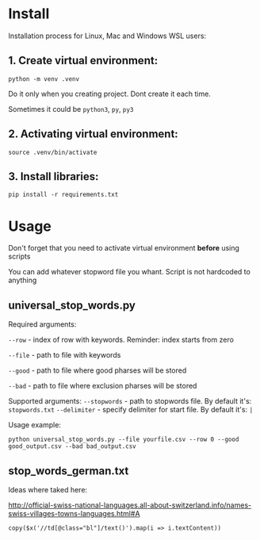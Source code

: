 # Install

Installation process for Linux, Mac and Windows WSL users:

## 1. Create virtual environment:

```
python -m venv .venv
```

Do it only when you creating project. Dont create it each time.

Sometimes it could be `python3`, `py`, `py3`

## 2. Activating virtual environment:

```
source .venv/bin/activate
```

## 3. Install libraries:

```
pip install -r requirements.txt
```

# Usage

Don't forget that you need to activate virtual environment <b>before</b> using scripts

You can add whatever stopword file you whant. Script is not hardcoded to anything

## universal_stop_words.py

Required arguments:

`--row` - index of row with keywords. Reminder: index starts from zero

`--file` - path to file with keywords

`--good` - path to file where good pharses will be stored

`--bad` - path to file where exclusion pharses will be stored

Supported arguments:
`--stopwords` - path to stopwords file. By default it's: `stopwords.txt`
`--delimiter` - specify delimiter for start file. By default it's: `|`

Usage example:

```
python universal_stop_words.py --file yourfile.csv --row 0 --good good_output.csv --bad bad_output.csv
```

## stop_words_german.txt

Ideas where taked here:

http://official-swiss-national-languages.all-about-switzerland.info/names-swiss-villages-towns-languages.html#A

```
copy($x('//td[@class="bl"]/text()').map(i => i.textContent))
```
